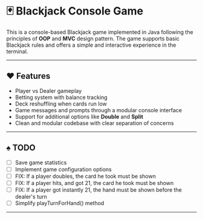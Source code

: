 # 🃏 Blackjack Console Game

This is a console-based Blackjack game implemented in Java following the principles of **OOP** and **MVC** design pattern. The game supports basic Blackjack rules and offers a simple and interactive experience in the terminal.

---

## ♥ Features

- Player vs Dealer gameplay
- Betting system with balance tracking
- Deck reshuffling when cards run low
- Game messages and prompts through a modular console interface
- Support for additional options like **Double** and **Split**
- Clean and modular codebase with clear separation of concerns

---

## ♠ TODO

- [ ] Save game statistics
- [ ] Implement game configuration options
- [ ] FIX: If a player doubles, the card he took must be shown
- [ ] FIX: If a player hits, and got 21, the card he took must be shown
- [ ] FIX: If a player got instantly 21, the hand must be shown before the dealer's turn
- [ ] Simplify playTurnForHand() method
---
